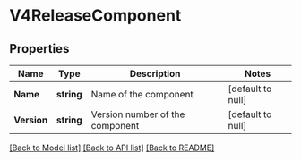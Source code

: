 # V4ReleaseComponent

## Properties
Name | Type | Description | Notes
------------ | ------------- | ------------- | -------------
**Name** | **string** | Name of the component | [default to null]
**Version** | **string** | Version number of the component | [default to null]

[[Back to Model list]](../README.md#documentation-for-models) [[Back to API list]](../README.md#documentation-for-api-endpoints) [[Back to README]](../README.md)


